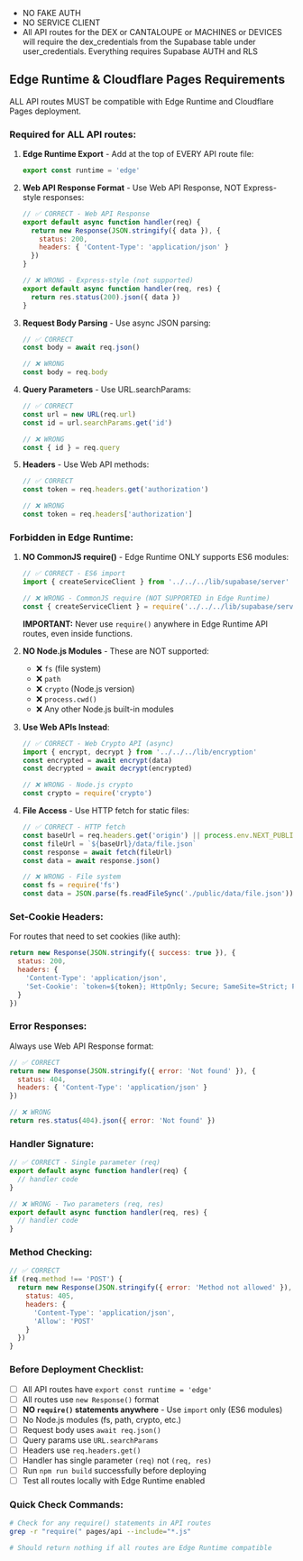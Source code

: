 - NO FAKE AUTH
- NO SERVICE CLIENT
- All API routes for the DEX or CANTALOUPE or MACHINES or DEVICES will require the dex_credentials from the Supabase table under user_credentials.
Everything requires Supabase AUTH and RLS

## Edge Runtime & Cloudflare Pages Requirements

ALL API routes MUST be compatible with Edge Runtime and Cloudflare Pages deployment.

### Required for ALL API routes:

1. **Edge Runtime Export** - Add at the top of EVERY API route file:
   ```javascript
   export const runtime = 'edge'
   ```

2. **Web API Response Format** - Use Web API Response, NOT Express-style responses:
   ```javascript
   // ✅ CORRECT - Web API Response
   export default async function handler(req) {
     return new Response(JSON.stringify({ data }), {
       status: 200,
       headers: { 'Content-Type': 'application/json' }
     })
   }

   // ❌ WRONG - Express-style (not supported)
   export default async function handler(req, res) {
     return res.status(200).json({ data })
   }
   ```

3. **Request Body Parsing** - Use async JSON parsing:
   ```javascript
   // ✅ CORRECT
   const body = await req.json()

   // ❌ WRONG
   const body = req.body
   ```

4. **Query Parameters** - Use URL.searchParams:
   ```javascript
   // ✅ CORRECT
   const url = new URL(req.url)
   const id = url.searchParams.get('id')

   // ❌ WRONG
   const { id } = req.query
   ```

5. **Headers** - Use Web API methods:
   ```javascript
   // ✅ CORRECT
   const token = req.headers.get('authorization')

   // ❌ WRONG
   const token = req.headers['authorization']
   ```

### Forbidden in Edge Runtime:

1. **NO CommonJS require()** - Edge Runtime ONLY supports ES6 modules:
   ```javascript
   // ✅ CORRECT - ES6 import
   import { createServiceClient } from '../../../lib/supabase/server'

   // ❌ WRONG - CommonJS require (NOT SUPPORTED in Edge Runtime)
   const { createServiceClient } = require('../../../lib/supabase/server')
   ```
   **IMPORTANT:** Never use `require()` anywhere in Edge Runtime API routes, even inside functions.

2. **NO Node.js Modules** - These are NOT supported:
   - ❌ `fs` (file system)
   - ❌ `path`
   - ❌ `crypto` (Node.js version)
   - ❌ `process.cwd()`
   - ❌ Any other Node.js built-in modules

3. **Use Web APIs Instead**:
   ```javascript
   // ✅ CORRECT - Web Crypto API (async)
   import { encrypt, decrypt } from '../../../lib/encryption'
   const encrypted = await encrypt(data)
   const decrypted = await decrypt(encrypted)

   // ❌ WRONG - Node.js crypto
   const crypto = require('crypto')
   ```

4. **File Access** - Use HTTP fetch for static files:
   ```javascript
   // ✅ CORRECT - HTTP fetch
   const baseUrl = req.headers.get('origin') || process.env.NEXT_PUBLIC_SITE_URL
   const fileUrl = `${baseUrl}/data/file.json`
   const response = await fetch(fileUrl)
   const data = await response.json()

   // ❌ WRONG - File system
   const fs = require('fs')
   const data = JSON.parse(fs.readFileSync('./public/data/file.json'))
   ```

### Set-Cookie Headers:

For routes that need to set cookies (like auth):
```javascript
return new Response(JSON.stringify({ success: true }), {
  status: 200,
  headers: {
    'Content-Type': 'application/json',
    'Set-Cookie': `token=${token}; HttpOnly; Secure; SameSite=Strict; Path=/; Max-Age=86400`
  }
})
```

### Error Responses:

Always use Web API Response format:
```javascript
// ✅ CORRECT
return new Response(JSON.stringify({ error: 'Not found' }), {
  status: 404,
  headers: { 'Content-Type': 'application/json' }
})

// ❌ WRONG
return res.status(404).json({ error: 'Not found' })
```

### Handler Signature:

```javascript
// ✅ CORRECT - Single parameter (req)
export default async function handler(req) {
  // handler code
}

// ❌ WRONG - Two parameters (req, res)
export default async function handler(req, res) {
  // handler code
}
```

### Method Checking:

```javascript
// ✅ CORRECT
if (req.method !== 'POST') {
  return new Response(JSON.stringify({ error: 'Method not allowed' }), {
    status: 405,
    headers: {
      'Content-Type': 'application/json',
      'Allow': 'POST'
    }
  })
}
```

### Before Deployment Checklist:

- [ ] All API routes have `export const runtime = 'edge'`
- [ ] All routes use `new Response()` format
- [ ] **NO `require()` statements anywhere** - Use `import` only (ES6 modules)
- [ ] No Node.js modules (fs, path, crypto, etc.)
- [ ] Request body uses `await req.json()`
- [ ] Query params use `URL.searchParams`
- [ ] Headers use `req.headers.get()`
- [ ] Handler has single parameter `(req)` not `(req, res)`
- [ ] Run `npm run build` successfully before deploying
- [ ] Test all routes locally with Edge Runtime enabled

### Quick Check Commands:

```bash
# Check for any require() statements in API routes
grep -r "require(" pages/api --include="*.js"

# Should return nothing if all routes are Edge Runtime compatible
```